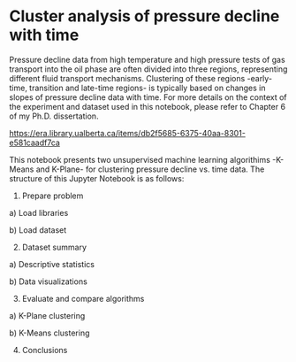# Cluster analysis of pressure decline with time

Pressure decline data from high temperature and high pressure tests of gas transport into the oil phase are often divided into three regions, representing different fluid transport mechanisms. Clustering of these regions -early-time, transition and late-time regions- is typically based on changes in slopes of pressure decline data with time. For more details on the context of the experiment and dataset used in this notebook, please refer to Chapter 6 of my Ph.D. dissertation. 

https://era.library.ualberta.ca/items/db2f5685-6375-40aa-8301-e581caadf7ca

This notebook presents two unsupervised machine learning algorithims -K-Means and K-Plane- for clustering pressure decline vs. time data. The structure of this Jupyter Notebook is as follows:

1. Prepare problem

a) Load libraries

b) Load dataset

2. Dataset summary

a) Descriptive statistics

b) Data visualizations

3. Evaluate and compare algorithms

a) K-Plane clustering

b) K-Means clustering

4. Conclusions

